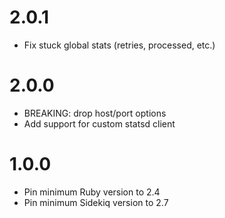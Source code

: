# 2.0.1

* Fix stuck global stats (retries, processed, etc.)

# 2.0.0

* BREAKING: drop host/port options
* Add support for custom statsd client

# 1.0.0

* Pin minimum Ruby version to 2.4
* Pin minimum Sidekiq version to 2.7
